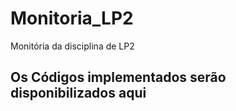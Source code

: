 # Monitoria_LP2
Monitória da disciplina de LP2

## Os Códigos implementados serão disponibilizados aqui
